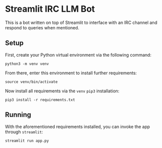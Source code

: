 
# Streamlit IRC LLM Bot #

This is a bot written on top of Streamlit to interface with an IRC channel and respond to queries when mentioned.

## Setup ##

First, create your Python virtual environment via the following command:

    python3 -m venv venv

From there, enter this environment to install further requirements:

    source venv/bin/activate

Now install all requirements via the `venv` `pip3` installation:

    pip3 install -r requirements.txt

## Running ##

With the aforementioned requirements installed, you can invoke the app through `streamlit`:

    streamlit run app.py
